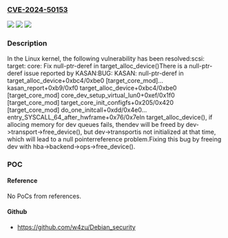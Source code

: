 ### [CVE-2024-50153](https://cve.mitre.org/cgi-bin/cvename.cgi?name=CVE-2024-50153)
![](https://img.shields.io/static/v1?label=Product&message=Linux&color=blue)
![](https://img.shields.io/static/v1?label=Version&message=008b936bbde3%3C%208c1e6717f60d%20&color=brighgreen)
![](https://img.shields.io/static/v1?label=Vulnerability&message=n%2Fa&color=brighgreen)

### Description

In the Linux kernel, the following vulnerability has been resolved:scsi: target: core: Fix null-ptr-deref in target_alloc_device()There is a null-ptr-deref issue reported by KASAN:BUG: KASAN: null-ptr-deref in target_alloc_device+0xbc4/0xbe0 [target_core_mod]... kasan_report+0xb9/0xf0 target_alloc_device+0xbc4/0xbe0 [target_core_mod] core_dev_setup_virtual_lun0+0xef/0x1f0 [target_core_mod] target_core_init_configfs+0x205/0x420 [target_core_mod] do_one_initcall+0xdd/0x4e0... entry_SYSCALL_64_after_hwframe+0x76/0x7eIn target_alloc_device(), if allocing memory for dev queues fails, thendev will be freed by dev->transport->free_device(), but dev->transportis not initialized at that time, which will lead to a null pointerreference problem.Fixing this bug by freeing dev with hba->backend->ops->free_device().

### POC

#### Reference
No PoCs from references.

#### Github
- https://github.com/w4zu/Debian_security

